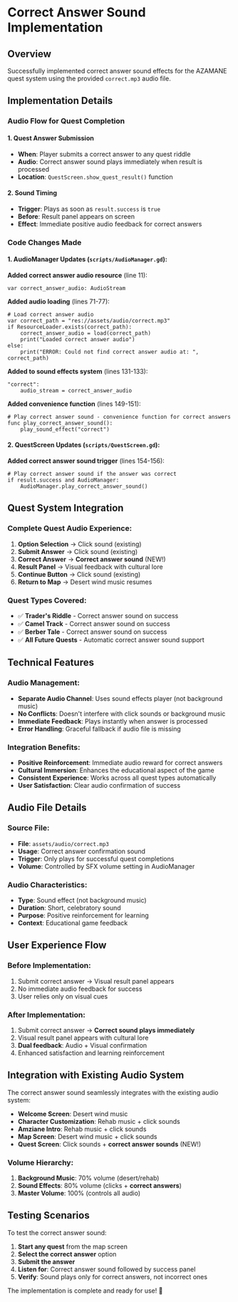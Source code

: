 # Correct Answer Sound Implementation

## Overview
Successfully implemented correct answer sound effects for the AZAMANE quest system using the provided `correct.mp3` audio file.

## Implementation Details

### Audio Flow for Quest Completion

#### 1. **Quest Answer Submission**
- **When**: Player submits a correct answer to any quest riddle
- **Audio**: Correct answer sound plays immediately when result is processed
- **Location**: `QuestScreen.show_quest_result()` function

#### 2. **Sound Timing**
- **Trigger**: Plays as soon as `result.success` is `true`
- **Before**: Result panel appears on screen
- **Effect**: Immediate positive audio feedback for correct answers

### Code Changes Made

#### 1. **AudioManager Updates** (`scripts/AudioManager.gd`):

**Added correct answer audio resource** (line 11):
```gdscript
var correct_answer_audio: AudioStream
```

**Added audio loading** (lines 71-77):
```gdscript
# Load correct answer audio
var correct_path = "res://assets/audio/correct.mp3"
if ResourceLoader.exists(correct_path):
    correct_answer_audio = load(correct_path)
    print("Loaded correct answer audio")
else:
    print("ERROR: Could not find correct answer audio at: ", correct_path)
```

**Added to sound effects system** (lines 131-133):
```gdscript
"correct":
    audio_stream = correct_answer_audio
```

**Added convenience function** (lines 149-151):
```gdscript
# Play correct answer sound - convenience function for correct answers
func play_correct_answer_sound():
    play_sound_effect("correct")
```

#### 2. **QuestScreen Updates** (`scripts/QuestScreen.gd`):

**Added correct answer sound trigger** (lines 154-156):
```gdscript
# Play correct answer sound if the answer was correct
if result.success and AudioManager:
    AudioManager.play_correct_answer_sound()
```

## Quest System Integration

### Complete Quest Audio Experience:

1. **Option Selection** → Click sound (existing)
2. **Submit Answer** → Click sound (existing)
3. **Correct Answer** → **Correct answer sound** (NEW!) 
4. **Result Panel** → Visual feedback with cultural lore
5. **Continue Button** → Click sound (existing)
6. **Return to Map** → Desert wind music resumes

### Quest Types Covered:
- ✅ **Trader's Riddle** - Correct answer sound on success
- ✅ **Camel Track** - Correct answer sound on success  
- ✅ **Berber Tale** - Correct answer sound on success
- ✅ **All Future Quests** - Automatic correct answer sound support

## Technical Features

### Audio Management:
- **Separate Audio Channel**: Uses sound effects player (not background music)
- **No Conflicts**: Doesn't interfere with click sounds or background music
- **Immediate Feedback**: Plays instantly when answer is processed
- **Error Handling**: Graceful fallback if audio file is missing

### Integration Benefits:
- **Positive Reinforcement**: Immediate audio reward for correct answers
- **Cultural Immersion**: Enhances the educational aspect of the game
- **Consistent Experience**: Works across all quest types automatically
- **User Satisfaction**: Clear audio confirmation of success

## Audio File Details

### Source File:
- **File**: `assets/audio/correct.mp3`
- **Usage**: Correct answer confirmation sound
- **Trigger**: Only plays for successful quest completions
- **Volume**: Controlled by SFX volume setting in AudioManager

### Audio Characteristics:
- **Type**: Sound effect (not background music)
- **Duration**: Short, celebratory sound
- **Purpose**: Positive reinforcement for learning
- **Context**: Educational game feedback

## User Experience Flow

### Before Implementation:
1. Submit correct answer → Visual result panel appears
2. No immediate audio feedback for success
3. User relies only on visual cues

### After Implementation:
1. Submit correct answer → **Correct sound plays immediately**
2. Visual result panel appears with cultural lore
3. **Dual feedback**: Audio + Visual confirmation
4. Enhanced satisfaction and learning reinforcement

## Integration with Existing Audio System

The correct answer sound seamlessly integrates with the existing audio system:

- **Welcome Screen**: Desert wind music
- **Character Customization**: Rehab music + click sounds
- **Amziane Intro**: Rehab music + click sounds  
- **Map Screen**: Desert wind music + click sounds
- **Quest Screen**: Click sounds + **correct answer sounds** (NEW!)

### Volume Hierarchy:
1. **Background Music**: 70% volume (desert/rehab)
2. **Sound Effects**: 80% volume (clicks + **correct answers**)
3. **Master Volume**: 100% (controls all audio)

## Testing Scenarios

To test the correct answer sound:

1. **Start any quest** from the map screen
2. **Select the correct answer** option
3. **Submit the answer**
4. **Listen for**: Correct answer sound followed by success panel
5. **Verify**: Sound plays only for correct answers, not incorrect ones

The implementation is complete and ready for use! 🎉
